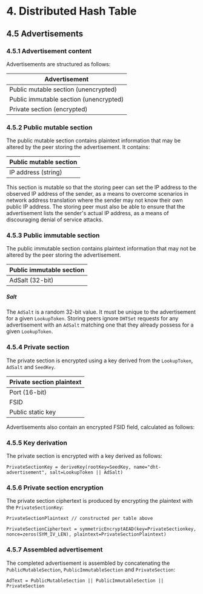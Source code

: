 # 4. Distributed Hash Table
## 4.5 Advertisements
### 4.5.1 Advertisement content
Advertisements are structured as follows:

| Advertisement |
|-|
| Public mutable section (unencrypted) |
| Public immutable section (unencrypted) |
| Private section (encrypted) |

### 4.5.2 Public mutable section
The public mutable section contains plaintext information that may be altered by the peer storing the advertisement. It contains:

| Public mutable section |
|-|
| IP address (string)

This section is mutable so that the storing peer can set the IP address to the observed IP address of the sender, as a means to overcome scenarios in network address translation where the sender may not know their own public IP address. The storing peer must also be able to ensure that the advertisement lists the sender's actual IP address, as a means of discouraging denial of service attacks.

### 4.5.3 Public immutable section
The public immutable section contains plaintext information that may not be altered by the peer storing the advertisement.

| Public immutable section |
|-|
| AdSalt (32-bit) |

##### Salt
The `AdSalt` is a random 32-bit value. It must be unique to the advertisement for a given `LookupToken`. Storing peers ignore `DHTSet` requests for any advertisement with an `AdSalt` matching one that they already possess for a given `LookupToken`.

### 4.5.4 Private section

The private section is encrypted using a key derived from the `LookupToken`, `AdSalt` and `SeedKey`.

| Private section plaintext |
|---|
| Port (16-bit)
| FSID
| Public static key

Advertisements also contain an encrypted FSID field, calculated as follows:

### 4.5.5 Key derivation

The private section is encrypted with a key derived as follows:

```
PrivateSectionKey = deriveKey(rootKey=SeedKey, name="dht-advertisement", salt=LookupToken || AdSalt)
```

### 4.5.6 Private section encryption

The private section ciphertext is produced by encrypting the plaintext with the `PrivateSectionKey`:

```
PrivateSectionPlaintext // constructed per table above

PrivateSectionCiphertext = symmetricEncryptAEAD(key=PrivateSectionkey, nonce=zeros(SYM_IV_LEN), plaintext=PrivateSectionPlaintext)
```

### 4.5.7 Assembled advertisement

The completed advertisement is assembled by concatenating the `PublicMutableSection`, `PublicImmutableSection` and `PrivateSection`:

```
AdText = PublicMutableSection || PublicImmutableSection || PrivateSection
```